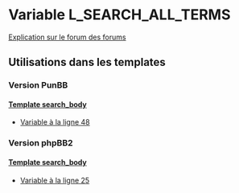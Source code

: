 # Variable L_SEARCH_ALL_TERMS
[Explication sur le forum des forums](http://forum.forumactif.com/t294113-listing-des-variables#L_SEARCH_ALL_TERMS)

## Utilisations dans les templates

### Version PunBB

#### [Template search_body](punbb/search_body.md)
* [Variable à la ligne 48](../punbb/search_body.tpl#L48)

### Version phpBB2

#### [Template search_body](subsilver/search_body.md)
* [Variable à la ligne 25](../subsilver/search_body.tpl#L25)